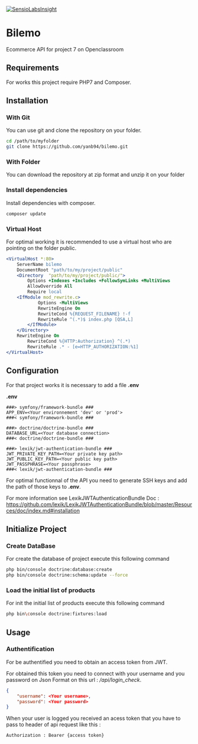 [![SensioLabsInsight](https://insight.sensiolabs.com/projects/4bdfba57-986f-485d-9905-64130742d59d/big.png)](https://insight.sensiolabs.com/projects/4bdfba57-986f-485d-9905-64130742d59d)

# Bilemo

Ecommerce API for project 7 on Openclassroom

## Requirements

For works this project require PHP7 and Composer.

## Installation

### With Git

You can use git and clone the repository on your folder.

```sh
cd /path/to/myfolder
git clone https://github.com/yanb94/bilemo.git
```  

### With Folder

You can download the repository at zip format and unzip it on your folder

### Install dependencies 

Install dependencies with composer.

```sh
composer update
```

### Virtual Host

For optimal working it is recommended to use a virtual host who are pointing on the folder public.

```apache
<VirtualHost *:80>
	ServerName bilemo
	DocumentRoot "path/to/my/project/public"
	<Directory  "path/to/my/project/public/">
		Options +Indexes +Includes +FollowSymLinks +MultiViews
		AllowOverride All
		Require local
	<IfModule mod_rewrite.c>
            Options -MultiViews
            RewriteEngine On
            RewriteCond %{REQUEST_FILENAME} !-f
            RewriteRule ^(.*)$ index.php [QSA,L]
        </IfModule>
	</Directory>
	RewriteEngine On
        RewriteCond %{HTTP:Authorization} ^(.*)
        RewriteRule .* - [e=HTTP_AUTHORIZATION:%1]
</VirtualHost>
```
## Configuration

For that project works it is necessary to add a file **.env** 

**.env**

```
###> symfony/framework-bundle ###
APP_ENV=<Your environnement 'dev' or 'prod'>
###< symfony/framework-bundle ###

###> doctrine/doctrine-bundle ###
DATABASE_URL=<Your database connection>
###< doctrine/doctrine-bundle ###

###> lexik/jwt-authentication-bundle ###
JWT_PRIVATE_KEY_PATH=<Your private key path>
JWT_PUBLIC_KEY_PATH=<Your public key path>
JWT_PASSPHRASE=<Your passphrase>
###< lexik/jwt-authentication-bundle ###

```

For optimal functionnal of the API you need to generate SSH keys and add the path of those keys to **.env**.

For more information see LexikJWTAuthenticationBundle Doc : https://github.com/lexik/LexikJWTAuthenticationBundle/blob/master/Resources/doc/index.md#installation 

## Initialize Project

### Create DataBase

For create the database of project execute this following command
```sh
php bin/console doctrine:database:create
php bin/console doctrine:schema:update --force
```

### Load the initial list of products

For init the initial list of products execute this following command

```sh
php bin\console doctrine:fixtures:load
```

## Usage

### Authentification

For be authentified you need to obtain an access token from JWT.

For obtained this token you need to connect with your username and you password on Json Format on this url : */api/login_check*. 

```json
{
	"username": <Your username>,
	"password": <Your password>
}
```

When your user is logged you received an acess token that you have to pass to header of api request like this :

```sh
Authorization : Bearer {access token}
```